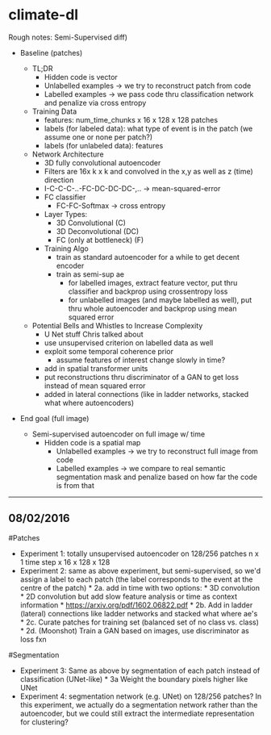 # climate-dl

Rough notes:
Semi-Supervised
diff)
* Baseline (patches)
    * TL;DR 
       * Hidden code is vector
       * Unlabelled examples -> we try to reconstruct patch from code
       * Labelled examples -> we pass code thru classification network and penalize via cross entropy
  * Training Data
     * features: num_time_chunks x 16 x 128 x 128 patches 
     * labels (for labeled data): what type of event is in the patch (we assume one or none per patch?)
     * labels (for unlabeled data): features
  * Network Architecture
     * 3D fully convolutional autoencoder
     * Filters are 16x k x k and convolved in the x,y as well as z (time) direction
      * I-C-C-C-..-FC-DC-DC-DC-,.. -> mean-squared-error
     * FC classifier
       * FC-FC-Softmax -> cross entropy
     * Layer Types:
       * 3D Convolutional (C)
       * 3D Deconvolutional (DC)
       * FC (only at bottleneck) (F)
     * Training Algo
       * train as standard autoencoder for a while to get decent encoder
       * train as semi-sup ae
         * for labelled images, extract feature vector, put thru classifier and backprop using crossentropy loss
          * for unlabelled images (and maybe labelled as well), put thru whole autoencoder and backprop using mean squared error
   * Potential Bells and Whistles to Increase Complexity
     * U Net stuff Chris talked about
     * use unsupervised criterion on labelled data as well
     * exploit some temporal coherence prior
       * assume features of interest change slowly in time?
     * add in spatial transformer units
     * put reconstructions thru discriminator of a GAN to get loss instead of mean squared error
     * added in lateral connections (like in ladder networks, stacked what where autoencoders)
  
        





* End goal (full image)
  * Semi-supervised autoencoder on full image w/ time
    * Hidden code is a spatial map
      * Unlabelled examples -> we try to reconstruct full image from code
      * Labelled examples -> we compare to real semantic segmentation mask and penalize based on how far the code is from that

----------------

08/02/2016
--
#Patches
* Experiment 1: totally unsupervised autoencoder on 128/256 patches n x 1 time step x 16 x 128 x 128
* Experiment 2: same as above experiment, but semi-supervised, so we'd assign a label to each patch (the label corresponds to the event at the centre of the patch)
      * 2a. add in time with two options:
              * 3D convolution
              * 2D convolution but add slow feature analysis or time as context information 
                   * https://arxiv.org/pdf/1602.06822.pdf
      * 2b. Add in ladder (lateral) connections like ladder networks and stacked what where ae's
      * 2c. Curate patches for training set (balanced set of no class vs. class)
      * 2d. (Moonshot) Train a GAN based on images, use discriminator as loss fxn


#Segmentation
* Experiment 3: Same as above by segmentation of each patch instead of classification (UNet-like)
      * 3a  Weight the boundary pixels higher like UNet
* Experiment 4: segmentation network (e.g. UNet) on 128/256 patches? In this experiment, we actually do a segmentation network rather than the autoencoder, but we could still extract the intermediate representation for clustering?


